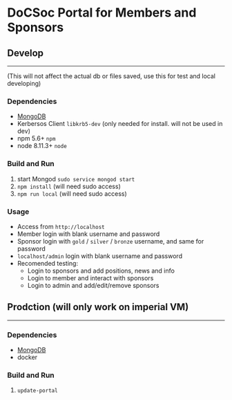 # DoCSoc Portal for Members and Sponsors

## Develop
---
(This will not affect the actual db or files saved, use this for test and local developing)
### Dependencies
* [MongoDB](https://docs.mongodb.com/manual/tutorial/install-mongodb-on-ubuntu/)
* Kerbersos Client `libkrb5-dev` (only needed for install. will not be used in dev)
* npm 5.6+ `npm`
* node 8.11.3+ `node`

### Build and Run
1. start Mongod `sudo service mongod start`
2. `npm install` (will need sudo access)
3. `npm run local` (will need sudo access)

### Usage
* Access from `http://localhost`
* Member login with blank username and password
* Sponsor login with `gold` / `silver` / `bronze` username, and same for password
* `localhost/admin` login with blank username and password
* Recomended testing:
  * Login to sponsors and add positions, news and info
  * Login to member and interact with sponsors
  * Login to admin and add/edit/remove sponsors


## Prodction (will only work on imperial VM)
---
### Dependencies
* [MongoDB](https://docs.mongodb.com/manual/tutorial/install-mongodb-on-ubuntu/)
* docker

### Build and Run
1. `update-portal`